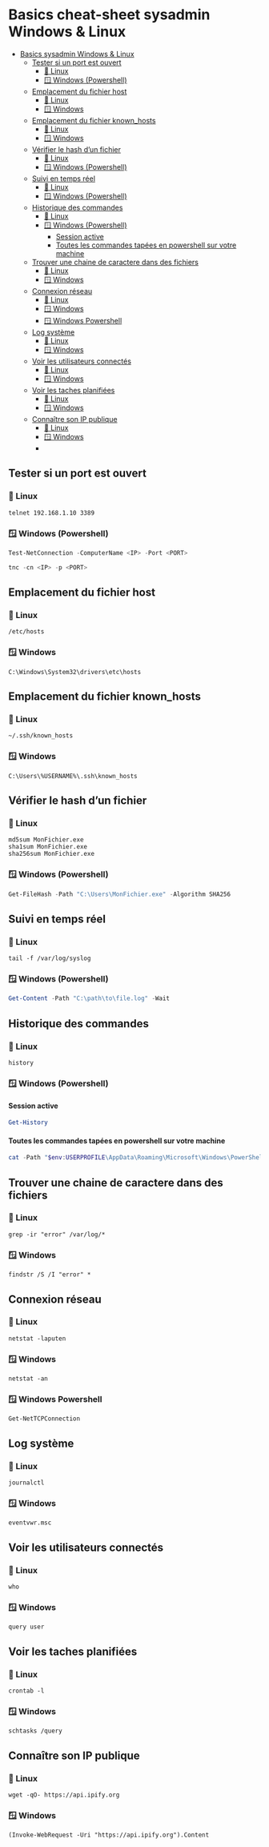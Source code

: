 # Basics cheat-sheet sysadmin Windows & Linux

- [Basics sysadmin Windows \& Linux](#basics-sysadmin-windows--linux)
  - [Tester si un port est ouvert](#tester-si-un-port-est-ouvert)
    - [🐧 Linux](#-linux)
    - [🪟 Windows (Powershell)](#-windows-powershell)
  - [Emplacement du fichier host](#emplacement-du-fichier-host)
    - [🐧 Linux](#-linux-1)
    - [🪟 Windows](#-windows)
  - [Emplacement du fichier known\_hosts](#emplacement-du-fichier-known_hosts)
    - [🐧 Linux](#-linux-2)
    - [🪟 Windows](#-windows-1)
  - [Vérifier le hash d’un fichier](#vérifier-le-hash-dun-fichier)
    - [🐧 Linux](#-linux-3)
    - [🪟 Windows (Powershell)](#-windows-powershell-1)
  - [Suivi en temps réel](#suivi-en-temps-réel)
    - [🐧 Linux](#-linux-4)
    - [🪟 Windows (Powershell)](#-windows-powershell-2)
  - [Historique des commandes](#historique-des-commandes)
    - [🐧 Linux](#-linux-5)
    - [🪟 Windows (Powershell)](#-windows-powershell-3)
      - [Session active](#session-active)
      - [Toutes les commandes tapées en powershell sur votre machine](#toutes-les-commandes-tapées-en-powershell-sur-votre-machine)
  - [Trouver une chaine de caractere dans des fichiers](#trouver-une-chaine-de-caractere-dans-des-fichiers)
    - [🐧 Linux](#-linux-6)
    - [🪟 Windows](#-windows-2)
  - [Connexion réseau](#connexion-réseau)
    - [🐧 Linux](#-linux-7)
    - [🪟 Windows](#-windows-3)
    - [🪟 Windows Powershell](#-windows-powershell-4)
  - [Log système](#log-système)
    - [🐧 Linux](#-linux-8)
    - [🪟 Windows](#-windows-4)
  - [Voir les utilisateurs connectés](#voir-les-utilisateurs-connectés)
    - [🐧 Linux](#-linux-9)
    - [🪟 Windows](#-windows-5)
  - [Voir les taches planifiées](#voir-les-taches-planifiées)
    - [🐧 Linux](#-linux-10)
    - [🪟 Windows](#-windows-6)
  - [Connaître son IP publique](#connaître-son-ip-publique)
    - [🐧 Linux](#-linux-11)
    - [🪟 Windows](#-windows-7)
    - 
## Tester si un port est ouvert

### 🐧 Linux
```
telnet 192.168.1.10 3389
```
### 🪟 Windows (Powershell)
``` powershell
Test-NetConnection -ComputerName <IP> -Port <PORT>
```
``` powershell
tnc -cn <IP> -p <PORT>
```

## Emplacement du fichier host

### 🐧 Linux
```
/etc/hosts
```
### 🪟 Windows
```
C:\Windows\System32\drivers\etc\hosts
```

## Emplacement du fichier known_hosts

### 🐧 Linux
```
~/.ssh/known_hosts
```
### 🪟 Windows
```
C:\Users\%USERNAME%\.ssh\known_hosts
```

## Vérifier le hash d’un fichier

### 🐧 Linux
```
md5sum MonFichier.exe
sha1sum MonFichier.exe
sha256sum MonFichier.exe
```
### 🪟 Windows (Powershell)
``` powershell
Get-FileHash -Path "C:\Users\MonFichier.exe" -Algorithm SHA256
```

## Suivi en temps réel

### 🐧 Linux
```
tail -f /var/log/syslog
```
### 🪟 Windows (Powershell)
``` powershell
Get-Content -Path "C:\path\to\file.log" -Wait
```

## Historique des commandes

### 🐧 Linux
```
history
```
### 🪟 Windows (Powershell)

#### Session active
``` powershell
Get-History
```
#### Toutes les commandes tapées en powershell sur votre machine
``` powershell
cat -Path "$env:USERPROFILE\AppData\Roaming\Microsoft\Windows\PowerShell\PSReadLine\ConsoleHost_history.txt"
```

## Trouver une chaine de caractere dans des fichiers

### 🐧 Linux
```
grep -ir "error" /var/log/*
```
### 🪟 Windows
```
findstr /S /I "error" *
```

## Connexion réseau

### 🐧 Linux
```
netstat -laputen
```
### 🪟 Windows
```
netstat -an
```

### 🪟 Windows Powershell
```
Get-NetTCPConnection
```

## Log système

### 🐧 Linux
```
journalctl
```
### 🪟 Windows
```
eventvwr.msc
```

## Voir les utilisateurs connectés

### 🐧 Linux
```
who
```
### 🪟 Windows
```
query user
```

## Voir les taches planifiées

### 🐧 Linux
```
crontab -l
```
### 🪟 Windows
```
schtasks /query
```

## Connaître son IP publique

### 🐧 Linux
```
wget -qO- https://api.ipify.org
```
### 🪟 Windows
```
(Invoke-WebRequest -Uri "https://api.ipify.org").Content
```
